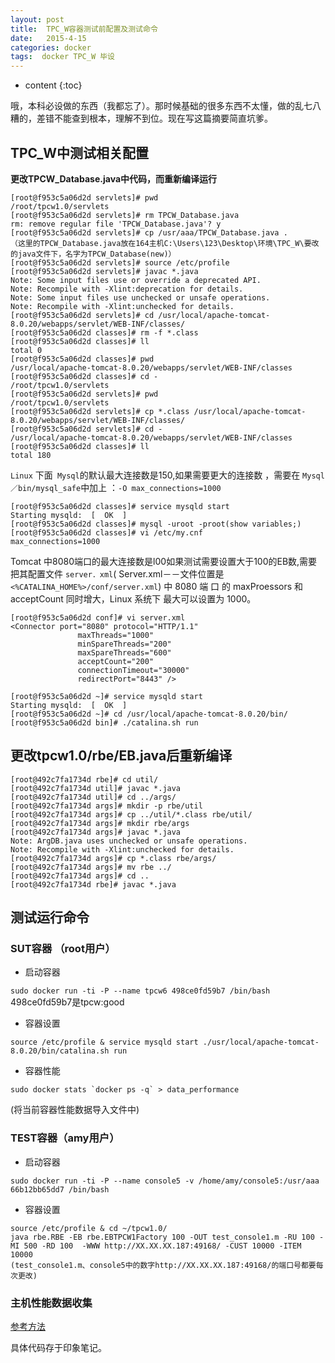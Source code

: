 ```yaml
---
layout: post
title:  TPC_W容器测试前配置及测试命令
date:   2015-4-15
categories: docker
tags:  docker TPC_W 毕设
---
```


* content
{:toc}

哦，本科必设做的东西（我都忘了）。那时候基础的很多东西不太懂，做的乱七八糟的，差错不能查到根本，理解不到位。现在写这篇摘要简直坑爹。





## TPC_W中测试相关配置

**更改TPCW_Database.java中代码，而重新编译运行**

```
[root@f953c5a06d2d servlets]# pwd
/root/tpcw1.0/servlets
[root@f953c5a06d2d servlets]# rm TPCW_Database.java
rm: remove regular file 'TPCW_Database.java'? y
[root@f953c5a06d2d servlets]# cp /usr/aaa/TPCW_Database.java .  
（这里的TPCW_Database.java放在164主机C:\Users\123\Desktop\环境\TPC_W\要改的java文件下，名字为TPCW_Database(new)）
[root@f953c5a06d2d servlets]# source /etc/profile
[root@f953c5a06d2d servlets]# javac *.java
Note: Some input files use or override a deprecated API.
Note: Recompile with -Xlint:deprecation for details.
Note: Some input files use unchecked or unsafe operations.
Note: Recompile with -Xlint:unchecked for details.
[root@f953c5a06d2d servlets]# cd /usr/local/apache-tomcat-8.0.20/webapps/servlet/WEB-INF/classes/
[root@f953c5a06d2d classes]# rm -f *.class
[root@f953c5a06d2d classes]# ll
total 0
[root@f953c5a06d2d classes]# pwd
/usr/local/apache-tomcat-8.0.20/webapps/servlet/WEB-INF/classes
[root@f953c5a06d2d classes]# cd -
/root/tpcw1.0/servlets
[root@f953c5a06d2d servlets]# pwd
/root/tpcw1.0/servlets
[root@f953c5a06d2d servlets]# cp *.class /usr/local/apache-tomcat-8.0.20/webapps/servlet/WEB-INF/classes/
[root@f953c5a06d2d servlets]# cd -
/usr/local/apache-tomcat-8.0.20/webapps/servlet/WEB-INF/classes
[root@f953c5a06d2d classes]# ll
total 180
```

`Linux` 下面` Mysql`的默认最大连接数是150,如果需要更大的连接数 ，需要在 `Mysql／bin/mysql_safe`中加上 ：`-O max_connections=1000`

```
[root@f953c5a06d2d classes]# service mysqld start
Starting mysqld:  [  OK  ]
[root@f953c5a06d2d classes]# mysql -uroot -proot(show variables;)
[root@f953c5a06d2d classes]# vi /etc/my.cnf
max_connections=1000
```

Tomcat 中8080端口的最大连接数是l00如果测试需要设置大于100的EB数,需要把其配置文件
`server．xml`( Server.xml－－文件位置是`<%CATALINA_HOME%>/conf/server.xml`) 中 8080 端 口 的 maxProessors 和 acceptCount 同时增大，Linux 系统下 最大可以设置为 1000。

```
[root@f953c5a06d2d conf]# vi server.xml
<Connector port="8080" protocol="HTTP/1.1"
               maxThreads="1000"
               minSpareThreads="200"
               maxSpareThreads="600"
               acceptCount="200"
               connectionTimeout="30000"
               redirectPort="8443" />

[root@f953c5a06d2d ~]# service mysqld start
Starting mysqld:  [  OK  ]
[root@f953c5a06d2d ~]# cd /usr/local/apache-tomcat-8.0.20/bin/
[root@f953c5a06d2d bin]# ./catalina.sh run
```

## 	更改tpcw1.0/rbe/EB.java后重新编译

```
[root@492c7fa1734d rbe]# cd util/
[root@492c7fa1734d util]# javac *.java
[root@492c7fa1734d util]# cd ../args/
[root@492c7fa1734d args]# mkdir -p rbe/util
[root@492c7fa1734d args]# cp ../util/*.class rbe/util/
[root@492c7fa1734d args]# mkdir rbe/args
[root@492c7fa1734d args]# javac *.java
Note: ArgDB.java uses unchecked or unsafe operations.
Note: Recompile with -Xlint:unchecked for details.
[root@492c7fa1734d args]# cp *.class rbe/args/
[root@492c7fa1734d args]# mv rbe ../
[root@492c7fa1734d args]# cd ..
[root@492c7fa1734d rbe]# javac *.java
```

## 测试运行命令

### SUT容器 （root用户）

- 启动容器

`sudo docker run -ti -P --name tpcw6 498ce0fd59b7 /bin/bash`
498ce0fd59b7是tpcw:good

- 容器设置

`source /etc/profile & service mysqld start
./usr/local/apache-tomcat-8.0.20/bin/catalina.sh run`

- 容器性能

```
sudo docker stats `docker ps -q` > data_performance
```
(将当前容器性能数据导入文件中)


### TEST容器（amy用户）

- 启动容器

`sudo docker run -ti -P --name console5 -v /home/amy/console5:/usr/aaa 66b12bb65dd7 /bin/bash`


- 容器设置

```
source /etc/profile & cd ~/tpcw1.0/
java rbe.RBE -EB rbe.EBTPCW1Factory 100 -OUT test_console1.m -RU 100 -MI 500 -RD 100  -WWW http://XX.XX.XX.187:49168/ -CUST 10000 -ITEM 10000
(test_console1.m、console5中的数字http://XX.XX.XX.187:49168/的端口号都要每次更改)
```

### 主机性能数据收集

[参考方法](http://www.huacolor.com/article/5765.html)

具体代码存于印象笔记。

